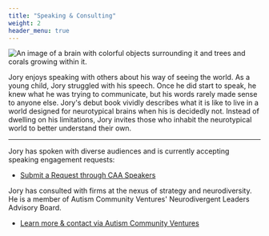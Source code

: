 ```yaml
---
title: "Speaking & Consulting"
weight: 2
header_menu: true
---
```


![An image of a brain with colorful objects surrounding it and trees and corals growing within it.](images/brain.png)

Jory enjoys speaking with others about his way of seeing the world. As a young child, Jory struggled with his speech. Once he did start to speak, he knew what he was trying to communicate, but his words rarely made sense to anyone else. Jory's debut book vividly describes what it is like to live in a world designed for neurotypical brains when his is decidedly not. Instead of dwelling on his limitations, Jory invites those who inhabit the neurotypical world to better understand their own.

---

Jory has spoken with diverse audiences and is currently accepting speaking engagement requests:
- [Submit a Request through CAA Speakers](https://www.caa.com/caaspeakers/jory-m-fleming)


Jory has consulted with firms at the nexus of strategy and neurodiversity. He is a member of Autism Community Ventures' Neurodivergent Leaders Advisory Board.
- [Learn more & contact via Autism Community Ventures](https://www.autismcommunityventures.org/)
